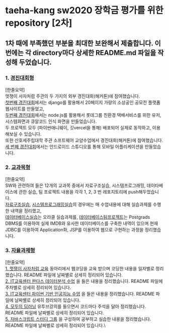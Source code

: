 # taeha-kang sw2020 장학금 평가를 위한 repository [2차]

## 1차 때에 부족했던 부분을 최대한 보완해서 제출합니다. 이번에는 각 directory마다 상세한 README.md 파일을 작성해 두었습니다.

### 1. [경진대회형](https://github.com/kdh7575070/taeha-kang/tree/main/경진대회형) 
[한줄요약]\
멋쟁이 사자처럼 주관의 두 가지의 외부 경진대회(해커톤)에 참여했습니다. \
[첫번째 경진대회](https://github.com/kdh7575070/Taeha)에서는 django를 활용해서 20페이지 가량의 소상공인 공모전 플랫폼 웹사이트를 만들었고, \
[두번째 경진대회](https://github.com/seungdeok/webeatthelion)에서는 node.js를 활용해서 롯데그룹 친환경 택배서비스를 위한 유저, 시스템화면과 큐알코드 인식 화면을 만들었습니다. \
두 프로젝트 모두 (파이썬애니웨이, 깃vercel을 통해) 배포되어 실제로 동작하고, 이용해보실 수 있습니다. \
또한 산호세주립대학 주관 소프트웨어 교양수업에서 경진대회(해커톤)에 참여했습니다. \
[세 번째 경진대회](https://github.com/moonmola/MBTIclub)에서는 안드로이드 스튜디오를 통해 모바일 어플리케이션을 만들었습니다.

### 2. [교과목형](https://github.com/kdh7575070/taeha-kang/tree/main/교과목형) 
[한줄요약]\
SW와 관련하여 들은 12개의 교과목 중에서 자료구조실습, 시스템프로그래밍, 데이타베이스에 관한 실습, 팀 프로젝트 내용을 각각 1, 2, 3 번 레포지토리에 push해두었습니다. \
[자료구조실습](https://github.com/kdh7575070/taeha-kang/tree/main/교과목형/1%20자료구조%20실습), [시스템프로그래밍실습](https://github.com/kdh7575070/taeha-kang/tree/main/교과목형/2%20시스템프로그래밍%20실습)의 경우에는 매 수업내용에 대해 실습과제를 수행한 내역을 정리했고, \
[데이터베이스실습](https://github.com/kdh7575070/taeha-kang/tree/main/교과목형/3%20데이터베이스%20실습)는 오라클 실습과제를, [데이터베이스팀프로젝트](https://github.com/kdh7575070/taeha-kang/tree/main/교과목형/3%20데이터베이스%20팀프로젝트)는 Postgrads DBMS를 이용하여 실제 IMDB와 유사한 데이터베이스를 구축한 내역이 있으며 현재 JDBC를 이용하여 Application화, JSP를 이용하여 웹으로 구현하는 과정을 정리했습니다.

### 3. [자율과제형](https://github.com/kdh7575070/taeha-kang/tree/main/자율과제형) 
[한줄요약]\
[1. 멋쟁이 사자처럼 교육](https://github.com/kdh7575070/taeha-kang/tree/main/%EC%9E%90%EC%9C%A8%EA%B3%BC%EC%A0%9C%ED%98%95/1%20%EB%8F%99%EC%95%84%EB%A6%AC%20%EA%B5%90%EC%9C%A1) 동아리에서 웹코딩을 교육 받으며 코딩한 내용을 일자별로 정리했습니다. README 파일에 날짜별로 상세히 정리되어 있습니다.\
[2. IT교육센터 판다스 데이터분석 수업](https://github.com/kdh7575070/taeha-kang/tree/main/%EC%9E%90%EC%9C%A8%EA%B3%BC%EC%A0%9C%ED%98%95/2%20%EB%8D%B0%EC%9D%B4%ED%84%B0%20%EB%B6%84%EC%84%9D%20%ED%8A%B9%EA%B0%95) 을 들은 내용을 정리했습니다. README 파일에 주차별로 상세히 정리되어 있습니다.\
[3. IT교육센터 파이썬 기반 인공지능 수업](https://github.com/kdh7575070/taeha-kang/tree/main/%EC%9E%90%EC%9C%A8%EA%B3%BC%EC%A0%9C%ED%98%95/2%20%EB%8D%B0%EC%9D%B4%ED%84%B0%20%EB%B6%84%EC%84%9D%20%ED%8A%B9%EA%B0%95) 을 들은 내용을 정리했습니다. README 파일에 날짜별로 상세히 정리되어 있습니다.\
[4. 모두의 딥러닝](https://github.com/kdh7575070/taeha-kang/tree/main/%EC%9E%90%EC%9C%A8%EA%B3%BC%EC%A0%9C%ED%98%95/4%20%EB%A8%B8%EC%8B%A0%EB%9F%AC%EB%8B%9D%20%EA%B0%9C%EC%9D%B8%20%EA%B3%B5%EB%B6%80) 유투브강의를 들으면서 코드마다 주석을 달아 정리했습니다. README 파일에 날짜별로 상세히 정리되어 있습니다.\
[5. 자바스크립트 스터디 그룹](https://github.com/kdh7575070/taeha-kang/tree/main/%EC%9E%90%EC%9C%A8%EA%B3%BC%EC%A0%9C%ED%98%95/5%20%EC%9E%90%EB%B0%94%EC%8A%A4%ED%81%AC%EB%A6%BD%ED%8A%B8%20%EA%B0%9C%EC%9D%B8%20%EC%8A%A4%ED%84%B0%EB%94%94) 을 구성하여 공부하고 실습한 내용을 정리했습니다. README 파일에 날짜별로 상세히 정리되어 있습니다.\
